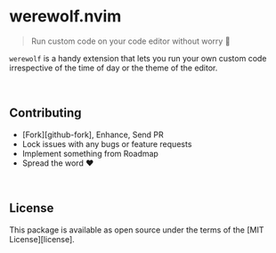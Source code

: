 # werewolf.nvim

> Run custom code on your code editor without worry 🙌

`werewolf` is a handy extension that lets you run your own custom code irrespective of the time of day or the theme of the editor. 

<br>

## Contributing

- [Fork][github-fork], Enhance, Send PR
- Lock issues with any bugs or feature requests
- Implement something from Roadmap
- Spread the word ❤️

<br>

## License

This package is available as open source under the terms of the [MIT License][license].

<br>

